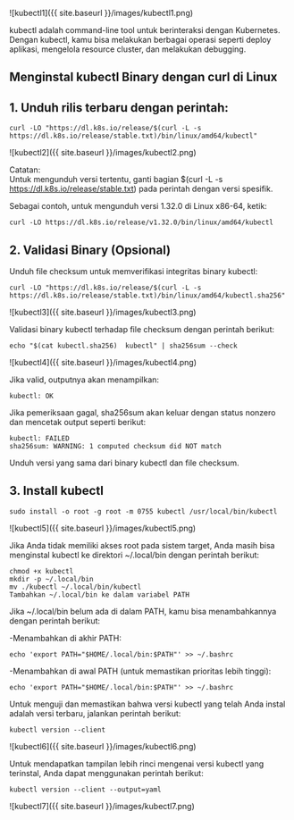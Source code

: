 ![kubectl1]({{ site.baseurl }}/images/kubectl1.png)

kubectl adalah command-line tool untuk berinteraksi dengan Kubernetes. Dengan kubectl, kamu bisa melakukan berbagai operasi seperti deploy aplikasi, mengelola resource cluster, dan melakukan debugging.

## Menginstal kubectl Binary dengan curl di Linux

## 1. Unduh rilis terbaru dengan perintah:

    curl -LO "https://dl.k8s.io/release/$(curl -L -s https://dl.k8s.io/release/stable.txt)/bin/linux/amd64/kubectl"

![kubectl2]({{ site.baseurl }}/images/kubectl2.png)

 Catatan:   
Untuk mengunduh versi tertentu, ganti bagian $(curl -L -s https://dl.k8s.io/release/stable.txt) pada perintah dengan versi spesifik.

Sebagai contoh, untuk mengunduh versi 1.32.0 di Linux x86-64, ketik:

    curl -LO https://dl.k8s.io/release/v1.32.0/bin/linux/amd64/kubectl

## 2. Validasi Binary (Opsional)

Unduh file checksum untuk memverifikasi integritas binary kubectl:   

    curl -LO "https://dl.k8s.io/release/$(curl -L -s https://dl.k8s.io/release/stable.txt)/bin/linux/amd64/kubectl.sha256"

![kubectl3]({{ site.baseurl }}/images/kubectl3.png)

Validasi binary kubectl terhadap file checksum dengan perintah berikut:

    echo "$(cat kubectl.sha256)  kubectl" | sha256sum --check

![kubectl4]({{ site.baseurl }}/images/kubectl4.png)

Jika valid, outputnya akan menampilkan:

    kubectl: OK

Jika pemeriksaan gagal, sha256sum akan keluar dengan status nonzero dan mencetak output seperti berikut:

    kubectl: FAILED
    sha256sum: WARNING: 1 computed checksum did NOT match

Unduh versi yang sama dari binary kubectl dan file checksum. 

## 3. Install kubectl

    sudo install -o root -g root -m 0755 kubectl /usr/local/bin/kubectl

![kubectl5]({{ site.baseurl }}/images/kubectl5.png)

Jika Anda tidak memiliki akses root pada sistem target, Anda masih bisa menginstal kubectl ke direktori ~/.local/bin dengan perintah berikut:

    chmod +x kubectl
    mkdir -p ~/.local/bin
    mv ./kubectl ~/.local/bin/kubectl
    Tambahkan ~/.local/bin ke dalam variabel PATH

Jika ~/.local/bin belum ada di dalam PATH, kamu bisa menambahkannya dengan perintah berikut:

-Menambahkan di akhir PATH:
    
    echo 'export PATH="$HOME/.local/bin:$PATH"' >> ~/.bashrc

-Menambahkan di awal PATH (untuk memastikan prioritas lebih tinggi):

    echo 'export PATH="$HOME/.local/bin:$PATH"' >> ~/.bashrc

Untuk menguji dan memastikan bahwa versi kubectl yang telah Anda instal adalah versi terbaru, jalankan perintah berikut:

    kubectl version --client

![kubectl6]({{ site.baseurl }}/images/kubectl6.png)

Untuk mendapatkan tampilan lebih rinci mengenai versi kubectl yang terinstal, Anda dapat menggunakan perintah berikut:

    kubectl version --client --output=yaml

![kubectl7]({{ site.baseurl }}/images/kubectl7.png)
